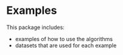 #   Examples

This package includes: 
*   examples of how to use the algorithms
*   datasets that are used for each example
